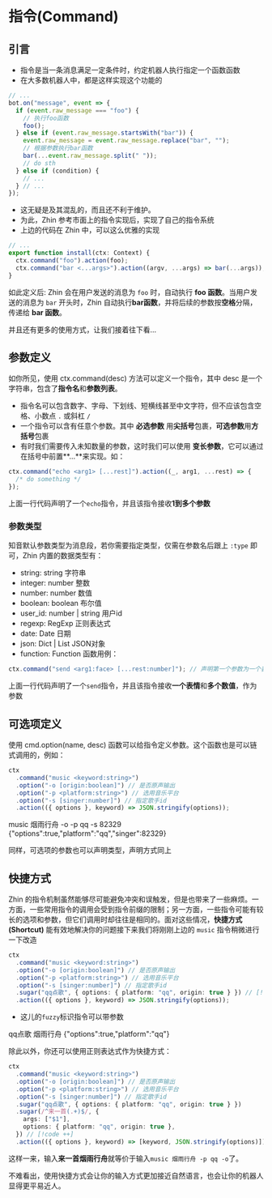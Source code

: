 # 指令(Command)

## 引言

- 指令是当一条消息满足一定条件时，约定机器人执行指定一个函数函数
- 在大多数机器人中，都是这样实现这个功能的

```js
// ...
bot.on("message", event => {
  if (event.raw_message === "foo") {
    // 执行foo函数
    foo();
  } else if (event.raw_message.startsWith("bar")) {
    event.raw_message = event.raw_message.replace("bar", "");
    // 根据参数执行bar函数
    bar(...event.raw_message.split(" "));
    // do sth
  } else if (condition) {
    // ...
  } // ...
});
```

- 这无疑是及其混乱的，而且还不利于维护。
- 为此，Zhin 参考市面上的指令实现后，实现了自己的指令系统
- 上边的代码在 Zhin 中，可以这么优雅的实现

```ts [src/index.ts]
// ...
export function install(ctx: Context) {
  ctx.command("foo").action(foo);
  ctx.command("bar <...args>").action((argv, ...args) => bar(...args));
}
```

如此定义后: Zhin 会在用户发送的消息为 `foo` 时，自动执行 **foo 函数**。当用户发送的消息为 `bar` 开头时，Zhin 自动执行**bar函数**，并将后续的参数按**空格**分隔，传递给 **bar 函数**。

并且还有更多的使用方式，让我们接着往下看...

## 参数定义

如你所见，使用 ctx.command(desc) 方法可以定义一个指令，其中 desc 是一个字符串，包含了**指令名**和**参数列表**。

- 指令名可以包含数字、字母、下划线、短横线甚至中文字符，但不应该包含空格、小数点 `.` 或斜杠 `/`
- 一个指令可以含有任意个参数。其中 **必选参数** 用**尖括号**包裹，**可选参数**用**方括号**包裹
- 有时我们需要传入未知数量的参数，这时我们可以使用 **变长参数**，它可以通过在括号中前置**...**来实现。如：

```ts
ctx.command("echo <arg1> [...rest]").action((_, arg1, ...rest) => {
  /* do something */
});
```

上面一行代码声明了一个`echo`指令，并且该指令接收**1到多个参数**

### 参数类型

知音默认参数类型为消息段，若你需要指定类型，仅需在参数名后跟上 `:type` 即可，Zhin 内置的数据类型有：

- string: string 字符串
- integer: number 整数
- number: number 数值
- boolean: boolean 布尔值
- user_id: number | string 用户id
- regexp: RegExp 正则表达式
- date: Date 日期
- json: Dict | List JSON对象
- function: Function 函数用例：

```ts
ctx.command("send <arg1:face> [...rest:number]"); // 声明第一个参数为一个表情，剩下的参数均为数值
```

上面一行代码声明了一个`send`指令，并且该指令接收**一个表情**和**多个数值**，作为参数

## 可选项定义

使用 cmd.option(name, desc) 函数可以给指令定义参数。这个函数也是可以链式调用的，例如：

```ts
ctx
  .command("music <keyword:string>")
  .option("-o [origin:boolean]") // 是否原声输出
  .option("-p <platform:string>") // 选用音乐平台
  .option("-s [singer:number]") // 指定歌手id
  .action(({ options }, keyword) => JSON.stringify(options));
```

<ChatHistory>
  <ChatMsg id="1659488338">music 烟雨行舟 -o -p qq -s 82329</ChatMsg>
  <ChatMsg id="1689919782">{"options":true,"platform":"qq","singer":82329}</ChatMsg>
</ChatHistory>

同样，可选项的参数也可以声明类型，声明方式同上

## 快捷方式

Zhin 的指令机制虽然能够尽可能避免冲突和误触发，但是也带来了一些麻烦。一方面，一些常用指令的调用会受到指令前缀的限制；另一方面，一些指令可能有较长的选项和参数，但它们调用时却往往是相同的。面对这些情况，**快捷方式 (Shortcut)** 能有效地解决你的问题接下来我们将刚刚上边的 `music` 指令稍微进行一下改造

```ts
ctx
  .command("music <keyword:string>")
  .option("-o [origin:boolean]") // 是否原声输出
  .option("-p <platform:string>") // 选用音乐平台
  .option("-s [singer:number]") // 指定歌手id
  .sugar("qq点歌", { options: { platform: "qq", origin: true } }) // [!code ++]
  .action(({ options }, keyword) => JSON.stringify(options));
```

- 这儿的`fuzzy`标识指令可以带参数

<ChatHistory>
  <ChatMsg id="1659488338">qq点歌 烟雨行舟</ChatMsg>
  <ChatMsg id="1689919782">{"options":true,"platform":"qq"}</ChatMsg>
</ChatHistory>

除此以外，你还可以使用正则表达式作为快捷方式：

```ts
ctx
  .command("music <keyword:string>")
  .option("-o [origin:boolean]") // 是否原声输出
  .option("-p <platform:string>") // 选用音乐平台
  .option("-s [singer:number]") // 指定歌手id
  .sugar("qq点歌", { options: { platform: "qq", origin: true } })
  .sugar(/^来一首(.+)$/, {
    args: ["$1"],
    options: { platform: "qq", origin: true },
  }) // [!code ++]
  .action(({ options }, keyword) => [keyword, JSON.stringify(options)]);
```

这样一来，输入**来一首烟雨行舟**就等价于输入`music 烟雨行舟 -p qq -o`了。

不难看出，使用快捷方式会让你的输入方式更加接近自然语言，也会让你的机器人显得更平易近人。
